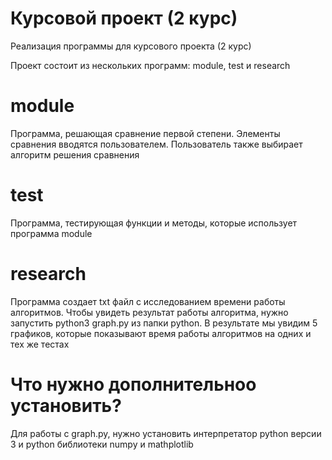 # Курсовой проект (2 курс)
Реализация программы для курсового проекта (2 курс)

Проект состоит из нескольких программ: module, test и research

# module
Программа, решающая сравнение первой степени. Элементы сравнения вводятся пользователем.
Пользователь также выбирает алгоритм решения сравнения

# test
Программа, тестирующая функции и методы, которые использует программа module 

# research
Программа создает txt файл с исследованием времени работы алгоритмов.
Чтобы увидеть результат работы алгоритма, нужно запустить python3 graph.py из папки python.
В результате мы увидим 5 графиков, которые показывают время работы алгоритмов на одних и тех же тестах

# Что нужно дополнительноо установить?
Для работы с graph.py, нужно установить интерпретатор python версии 3 и python библиотеки numpy и mathplotlib

